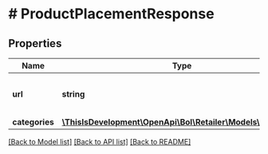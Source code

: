 # # ProductPlacementResponse

## Properties

Name | Type | Description | Notes
------------ | ------------- | ------------- | -------------
**url** | **string** | The URL of the product on the webshop. |
**categories** | [**\ThisIsDevelopment\OpenApi\Bol\Retailer\Models\Category[]**](Category.md) |  |

[[Back to Model list]](../../README.md#models) [[Back to API list]](../../README.md#endpoints) [[Back to README]](../../README.md)
